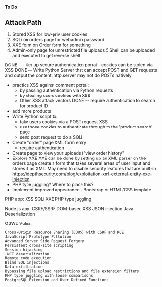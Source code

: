 **To Do**

Attack Path
----------------
1. Stored XSS for low-priv user cookies
2. SQLi on orders page for webadmin password
3. XXE form on Order form for something
4. Admin-only page for unrestricted file uploads
5 Shell can be uploaded and executed to get reverse shell

DONE --- Set up secure authentication portal
	- cookies can be stolen via XSS
DONE -- Write Python Server that can accept POST and GET requests and output the content. http.server may not do POSTs natively
- practice XSS against comment portal:
	- by passing authentication via Python requests
	- by stealing users cookies with XSS
	- Other XSS attack vectors
DONE -- require authentication to search for product ID
- add more products
- Write Python script to:
	- take users cookies via a POST request XSS
	- use those cookies to authenticate through to the 'product search' page
	- send post request to do a SQLi
- Create "order" page XML form entry
	- require authentication
- Create page to view your uploads ("view order history"
- Explore XXE
	XXE can be done by setting up an XML parser on the orders page
	create a form that takes several areas of user input
	and stores it as XML.  May need to disable security features that are built-in
	https://depthsecurity.com/blog/exploitation-xml-external-entity-xxe-injection	
- PHP type juggling?  Where to place this?
- Implement improved appearance - Bootstrap or HTML/CSS template

PHP app:
XSS
SQLi
XXE
PHP type juggling

Node.js app:
CSRF/SSRF
DOM-based XSS
JSON injection
Java Deserialization

OSWE Vulns:

    Cross-Origin Resource Sharing (CORS) with CSRF and RCE
    JavaScript Prototype Pollution
    Advanced Server Side Request Forgery
    Persistent cross-site scripting
    Session hijacking
    .NET deserialization
    Remote code execution
    Blind SQL injections
    Data exfiltration
    Bypassing file upload restrictions and file extension filters
    PHP type juggling with loose comparisons
    PostgreSQL Extension and User Defined Functions


